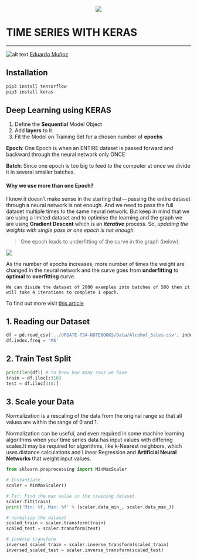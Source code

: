 <p align="center"> 
<img src="https://github.com/emunozlorenzo/MasterDataScience/blob/master/img/image2.png">
</p>

# TIME SERIES WITH KERAS
___

![alt text](https://github.com/emunozlorenzo/MasterDataScience/blob/master/img/icon2.png "Logo Title Text 1") [Eduardo Muñoz](https://www.linkedin.com/in/eduardo-mu%C3%B1oz-lorenzo-14144a144/)

## Installation

```python
pip3 install tensorflow
pip3 install keras
```

## Deep Learning using KERAS

1.  Define the **Sequential** Model Object
3.  Add **layers** to it
4.  Fit the Model on Training Set for a chosen number of **epochs**

**Epoch**: One Epoch is when an ENTIRE dataset is passed forward and backward through the neural network only ONCE

**Batch**: Since one epoch is too big to feed to the computer at once we divide it in several smaller batches.

#### Why we use more than one Epoch?

I know it doesn’t make sense in the starting that — passing the entire dataset through a neural network is not enough. And we need to pass the full dataset multiple times to the same neural network. But keep in mind that we are using a limited dataset and to optimise the learning and the graph we are using **Gradient Descent** which is an **_iterative_** process. So, _updating the weights with single pass or one epoch is not enough._

> One epoch leads to underfitting of the curve in the graph (below).

![](https://cdn-images-1.medium.com/max/800/1*i_lp_hUFyUD_Sq4pLer28g.png)

As the number of epochs increases, more number of times the weight are changed in the neural network and the curve goes from **underfitting** to **optimal** to **overfitting** curve.

```
We can divide the dataset of 2000 examples into batches of 500 then it will take 4 iterations to complete 1 epoch.
```
To find out more visit [this article](https://towardsdatascience.com/epoch-vs-iterations-vs-batch-size-4dfb9c7ce9c9)

## 1. Reading our Dataset

```python
df = pd.read_csv('../UPDATE-TSA-NOTEBOOKS/Data/Alcohol_Sales.csv', index_col='DATE',parse_dates=True)
df.index.freq = 'MS'
```
## 2. Train Test Split

```python
print(len(df)) # to know how many rows we have
train = df.iloc[:310]
test = df.iloc[310:]
```

## 3. Scale your Data

Normalization is a rescaling of the data from the original range so that all values are within the range of 0 and 1.

Normalization can be useful, and even required in some machine learning algorithms when your time series data has input values with differing scales.It may be required for algorithms, like k-Nearest neighbors, which uses distance calculations and Linear Regression and **Artificial Neural Networks** that weight input values.

```python
from sklearn.preprocessing import MinMaxScaler

# Instantiate
scaler = MinMaxScaler()

# Fit: Find the max value in the training dataset
scaler.fit(train)
print('Min: %f, Max: %f' % (scaler.data_min_, scaler.data_max_))

# normalize the dataset
scaled_train = scaler.transform(train)
scaled_test = scaler.transform(test)

# inverse transform
inversed_scaled_train = scaler.inverse_transform(scaled_train)
inversed_scaled_test = scaler.inverse_transform(scaled_test)
```

